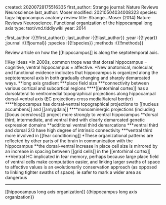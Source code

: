 created: 20200728175516335
first_author: Strange
journal: Nature Reviews Neuroscience
last_author: Moser
modified: 20210504034008323
species: 
tags: hippocampus anatomy review
title: Strange...Moser (2014) Nature Reviews Neuroscience. Functional organization of the hippocampal long axis
type: text/vnd.tiddlywiki
year: 2014

;first_author
:{{!!first_author}}
;last_author
:{{!!last_author}}
;year
:{{!!year}}
;journal
:{{!!journal}}
;species
:{{!!species}}
;methods
:{{!!methods}}

Review article on how the [[hippocampus]] is along the septotemporal axis.

!!Key Ideas
*In 2000s, common trope was that dorsal hippocampus = cognitive, ventral hippocampus = affective.
*New anatomical, molecular, and functional evidence indicates that hippocampus is organized along the septotemporal axis in both gradually changing and sharply demarcated ways.
**long axis gradient
***place field size
***connectivity between various cortical and subcortical regions
****[[entorhinal cortex]] has a dorsolateral to ventromedial topographical projections along hippocampal dorsal-ventral axis  (EC projections cross medial/lateral border)
****hippocampus has dorsal-ventral topographical projections to [[nucleus accumbens]] and [[amygdala]]
****monoaminergic projections (including [[locus coeruleus]]) project more strongly to ventral hippocampus
**dorsal third, intermediate, and ventral third with clearly demarcated genetic expression domains
**additional ventral third demarcations
***ventral third and dorsal 2/3 have high degree of intrinsic connectivity
***ventral third more involved in [[fear conditioning]]
*These organizational patterns are reflected by other parts of the brain in communication with the hippocampus
**the dorsal-ventral increase in place cell size is mirrored by an increase in spacing between [[grid cells]] in the [[entorhinal cortex]]
**Ventral HC implicated in fear memory, perhaps because large place field of ventral cells make computation easier, and linking larger swaths of space to affective values is an evolutionarily conservation approach (as opposed to linking tighter swaths of space). ie safer to mark a wider area as dangerous


----
[[hippocampus long axis organization]]
{{hippocampus long axis organization}}